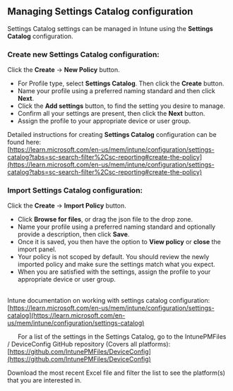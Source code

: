 ## Managing Settings Catalog configuration  

Settings Catalog settings can be managed in Intune using the **Settings Catalog** configuration.  

### Create new Settings Catalog configuration:  
Click the **Create** -> **New Policy** button.   

* For Profile type, select **Settings Catalog**. Then click the **Create** button.  
* Name your profile using a preferred naming standard and then click **Next**.  
* Click the **Add settings** button, to find the setting you desire to manage.  
* Confirm all your settings are present, then click the **Next** button.  
* Assign the profile to your appropriate device or user group.  
  
Detailed instructions for creating **Settings Catalog** configuration can be found here:  
[https://learn.microsoft.com/en-us/mem/intune/configuration/settings-catalog?tabs=sc-search-filter%2Csc-reporting#create-the-policy](https://learn.microsoft.com/en-us/mem/intune/configuration/settings-catalog?tabs=sc-search-filter%2Csc-reporting#create-the-policy)  
  
  
### Import Settings Catalog configuration:  
Click the **Create** -> **Import Policy** button.   

* Click **Browse for files**, or drag the json file to the drop zone.
* Name your profile using a preferred naming standard and optionally provide a description, then click **Save**.  
* Once it is saved, you then have the option to **View policy** or **close** the import panel.  
* Your policy is not scoped by default. You should review the newly imported policy and make sure the settings match what you expect.
* When you are satisfied with the settings, assign the profile to your appropriate device or user group.  

  
  
  
    
Intune documentation on working with settings catalog configuration:  
[https://learn.microsoft.com/en-us/mem/intune/configuration/settings-catalog](https://learn.microsoft.com/en-us/mem/intune/configuration/settings-catalog)  

  
  
For a list of the settings in the Settings Catalog, go to the IntunePMFiles / DeviceConfig GitHub repository (Covers all platforms):  
[https://github.com/IntunePMFiles/DeviceConfig](https://github.com/IntunePMFiles/DeviceConfig)  

Download the most recent Excel file and filter the list to see the platform(s) that you are interested in.  